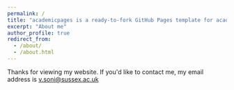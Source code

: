 ```yaml
---
permalink: /
title: "academicpages is a ready-to-fork GitHub Pages template for academic personal websites"
excerpt: "About me"
author_profile: true
redirect_from: 
  - /about/
  - /about.html
---
```


Thanks for viewing my website. If you'd like to contact me, my email address is v.soni@sussex.ac.uk
